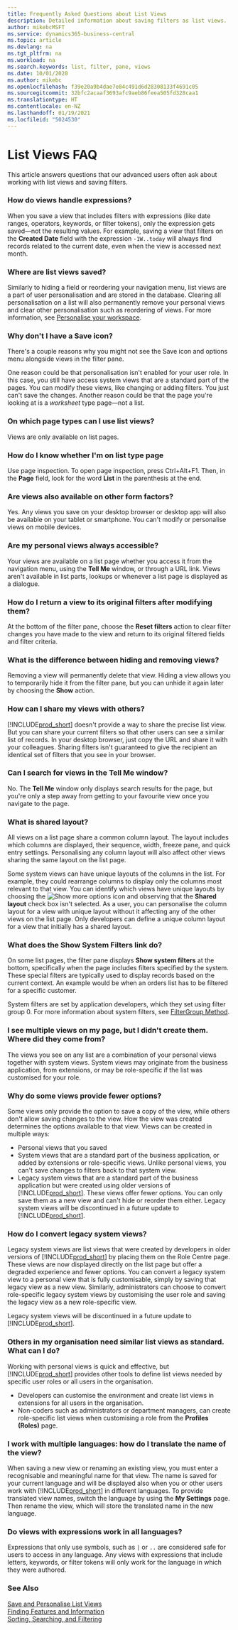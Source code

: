 ```yaml
---
title: Frequently Asked Questions about List Views
description: Detailed information about saving filters as list views.
author: mikebcMSFT
ms.service: dynamics365-business-central
ms.topic: article
ms.devlang: na
ms.tgt_pltfrm: na
ms.workload: na
ms.search.keywords: list, filter, pane, views
ms.date: 10/01/2020
ms.author: mikebc
ms.openlocfilehash: f39e20a9b4dae7e84c491d6d28308133f4691c05
ms.sourcegitcommit: 32bfc2acaaf3693afc9aeb86feea505fd328caa1
ms.translationtype: HT
ms.contentlocale: en-NZ
ms.lasthandoff: 01/19/2021
ms.locfileid: "5024530"
---
```

# <a name="list-views-faq"></a>List Views FAQ
This article answers questions that our advanced users often ask about working with list views and saving filters.  

### <a name="how-do-views-handle-expressions"></a>How do views handle expressions?

When you save a view that includes filters with expressions (like date ranges, operators, keywords, or filter tokens), only the expression gets saved&mdash;not the resulting values. For example, saving a view that filters on the **Created Date** field with the expression `-1W..today` will always find records related to the current date, even when the view is accessed next month.

### <a name="where-are-list-views-saved"></a>Where are list views saved?

Similarly to hiding a field or reordering your navigation menu, list views are a part of user personalisation and are stored in the database. Clearing all personalisation on a list will also permanently remove your personal views and clear other personalisation such as reordering of views. For more information, see [Personalise your workspace](ui-personalization-user.md).

### <a name="why-dont-i-have-a-save-icon"></a><a name="save"></a>Why don't I have a Save icon?

There's a couple reasons why you might not see the Save icon and options menu alongside views in the filter pane.

One reason could be that personalisation isn't enabled for your user role. In this case, you still have access system views that are a standard part of the pages. You can modify these views, like changing or adding filters. You just can't save the changes. Another reason could be that the page you're looking at is a *worksheet* type page&mdash;not a list.

### <a name="on-which-page-types-can-i-use-list-views"></a>On which page types can I use list views?

Views are only available on list pages.

### <a name="how-do-i-know-whether-im-on-list-type-page"></a>How do I know whether I'm on list type page

Use page inspection. To open page inspection, press Ctrl+Alt+F1. Then, in the **Page** field, look for the word **List** in the parenthesis at the end.

### <a name="are-views-also-available-on-other-form-factors"></a>Are views also available on other form factors?

Yes. Any views you save on your desktop browser or desktop app will also be available on your tablet or smartphone. You can't modify or personalise views on mobile devices.

### <a name="are-my-personal-views-always-accessible"></a>Are my personal views always accessible?

Your views are available on a list page whether you access it from the navigation menu, using the **Tell Me** window, or through a URL link. Views aren't available in list parts, lookups or whenever a list page is displayed as a dialogue.

### <a name="how-do-i-return-a-view-to-its-original-filters-after-modifying-them"></a>How do I return a view to its original filters after modifying them?

At the bottom of the filter pane, choose the **Reset filters** action to clear filter changes you have made to the view and return to its original filtered fields and filter criteria.

### <a name="what-is-the-difference-between-hiding-and-removing-views"></a>What is the difference between hiding and removing views?

Removing a view will permanently delete that view. Hiding a view allows you to temporarily hide it from the filter pane, but you can unhide it again later by choosing the **Show** action.

### <a name="how-can-i-share-my-views-with-others"></a>How can I share my views with others?

[!INCLUDE[prod_short](includes/prod_short.md)] doesn't provide a way to share the precise list view. But you can share your current filters so that other users can see a similar list of records. In your desktop browser, just copy the URL and share it with your colleagues. Sharing filters isn't guaranteed to give the recipient an identical set of filters that you see in your browser.

### <a name="can-i-search-for-views-in-the-tell-me-window"></a>Can I search for views in the Tell Me window?

No. The **Tell Me** window only displays search results for the page, but you're only a step away from getting to your favourite view once you navigate to the page.

### <a name="what-is-shared-layout"></a>What is shared layout?

All views on a list page share a common column layout. The layout includes which columns are displayed, their sequence, width, freeze pane, and quick entry settings. Personalising any column layout will also affect other views sharing the same layout on the list page.

Some system views can have unique layouts of the columns in the list. For example, they could rearrange columns to display only the columns most relevant to that view. You can identify which views have unique layouts by choosing the ![Show more options](media/show-more-options-icon.png "Show more options") icon and observing that the **Shared layout** check box isn't selected. As a user, you can personalise the column layout for a view with unique layout without it affecting any of the other views on the list page. Only developers can define a unique column layout for a view that initially has a shared layout.

### <a name="what-does-the-show-system-filters-link-do"></a>What does the Show System Filters link do?

On some list pages, the filter pane displays **Show system filters** at the bottom, specifically when the page includes filters specified by the system. These special filters are typically used to display records based on the current context. An example would be when an orders list has to be filtered for a specific customer.

System filters are set by application developers, which they set using filter group 0. For more information about system filters, see [FilterGroup Method](/dynamics365/business-central/dev-itpro/developer/methods-auto/record/record-filtergroup-method).

### <a name="i-see-multiple-views-on-my-page-but-i-didnt-create-them-where-did-they-come-from"></a>I see multiple views on my page, but I didn't create them. Where did they come from?

The views you see on any list are a combination of your personal views together with system views. System views may originate from the business application, from extensions, or may be role-specific if the list was customised for your role.

### <a name="why-do-some-views-provide-fewer-options"></a>Why do some views provide fewer options?

Some views only provide the option to save a copy of the view, while others don't allow saving changes to the view. How the view was created determines the options available to that view. Views can be created in multiple ways:

- Personal views that you saved
- System views that are a standard part of the business application, or added by extensions or role-specific views. Unlike personal views, you can't save changes to filters back to that system view.
- Legacy system views that are a standard part of the business application but were created using older versions of [!INCLUDE[prod_short](includes/prod_short.md)]. These views offer fewer options. You can only save them as a new view and can't hide or reorder them either. Legacy system views will be discontinued in a future update to [!INCLUDE[prod_short](includes/prod_short.md)].

### <a name="how-do-i-convert-legacy-system-views"></a>How do I convert legacy system views?

Legacy system views are list views that were created by developers in older versions of [!INCLUDE[prod_short](includes/prod_short.md)] by placing them on the Role Centre page. These views are now displayed directly on the list page but offer a degraded experience and fewer options. You can convert a legacy system view to a personal view that is fully customisable, simply by saving that legacy view as a new view. Similarly, administrators can choose to convert role-specific legacy system views by customising the user role and saving the legacy view as a new role-specific view.

Legacy system views will be discontinued in a future update to [!INCLUDE[prod_short](includes/prod_short.md)].

### <a name="others-in-my-organization-need-similar-list-views-as-standard-what-can-i-do"></a>Others in my organisation need similar list views as standard. What can I do?

Working with personal views is quick and effective, but [!INCLUDE[prod_short](includes/prod_short.md)] provides other tools to define list views needed by specific user roles or all users in the organisation.
 - Developers can customise the environment and create list views in extensions for all users in the organisation.
 - Non-coders such as administrators or department managers, can create role-specific list views when customising a role from the **Profiles (Roles)** page.

### <a name="i-work-with-multiple-languages-how-do-i-translate-the-name-of-the-view"></a>I work with multiple languages: how do I translate the name of the view?

When saving a new view or renaming an existing view, you must enter a recognisable and meaningful name for that view. The name is saved for your current language and will be displayed also when you or other users work with [!INCLUDE[prod_short](includes/prod_short.md)] in different languages. To provide translated view names, switch the language by using the **My Settings** page. Then rename the view, which will store the translated name in the new language.

### <a name="do-views-with-expressions-work-in-all-languages"></a>Do views with expressions work in all languages?

Expressions that only use symbols, such as `|` or `..` are considered safe for users to access in any language. Any views with expressions that include letters, keywords, or filter tokens will only work for the language in which they were authored.

### <a name="see-also"></a>See Also

[Save and Personalise List Views](ui-views.md)  
[Finding Features and Information](ui-search.md)  
[Sorting, Searching, and Filtering](ui-enter-criteria-filters.md)  
